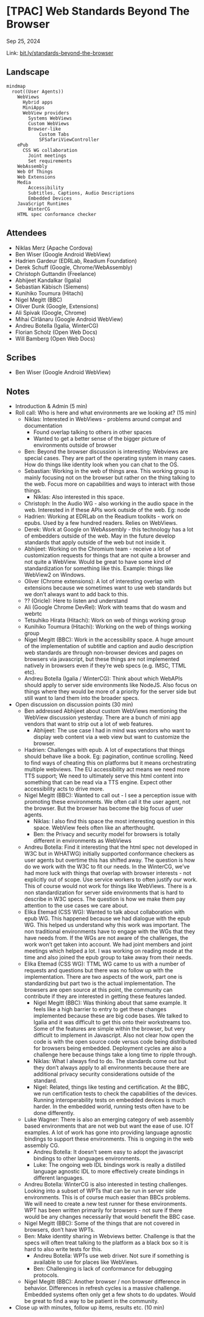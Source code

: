 # [TPAC] Web Standards Beyond The Browser

Sep 25, 2024

Link: [bit.ly/standards-beyond-the-browser](https://bit.ly/standards-beyond-the-browser)

## Landscape

```mermaid
mindmap
  root((User Agents))
    WebViews
      Hybrid apps
      MiniApps
      WebView providers
        Systems WebViews
        Custom WebViews
        Browser-like 
            Custom Tabs
            SFSafariViewController
    ePub
      CSS WG collaboration
        Joint meetings
        Set requirements
    WebAssembly
    Web Of Things
    Web Extensions
    Media
        Accessibility
        Subtitles, Captions, Audio Descriptions
        Embedded Devices
    JavaScript Runtimes
        WinterCG
    HTML spec conformance checker
```

## Attendees

* Niklas Merz (Apache Cordova)
* Ben Wiser (Google Android WebView)
* Hadrien Gardeur (EDRLab, Readium Foundation)
* Derek Schuff (Google, Chrome/WebAssembly)
* Christoph Guttandin (Freelance)
* Abhijeet Kandalkar (Igalia)
* Sebastian Käbisch (Siemens)
* Kunihiko Toumura (Hitachi)
* Nigel Megitt (BBC)
* Oliver Dunk (Google, Extensions)
* Ali Spivak (Google, Chrome)
* Mihai Cîrlănaru (Google Android WebView)
* Andreu Botella (Igalia, WinterCG)
* Florian Scholz (Open Web Docs)
* Will Bamberg (Open Web Docs)

## Scribes

* Ben Wiser (Google Android WebView)

## Notes

* Introduction & Admin (5 min)
* Roll call: Who is here and what environments are we looking at? (15 min)
  * Niklas: Interested in WebViews - problems around compat and documentation
    * Found overlap talking to others in other spaces
    * Wanted to get a better sense of the bigger picture of environments outside of browser
  * Ben: Beyond the browser discussion is interesting: Webviews are special cases. They are part of the operating system in many cases. How do things like identity look when you can chat to the OS.
  * Sebastian: Working in the web of things area. This working group is mainly focusing not on the browser but rather on the thing talking to the web. Focus more on capabilities and ways to interact with those things.
    * Niklas: Also interested in this space.
  * Christoph: In the Audio WG - also working in the audio space in the web. Interested in if these APIs work outside of the web. Eg: node
  * Hadrien: Working at EDRLab on the Readium toolkits - work on epubs. Used by a few hundred readers. Relies on WebViews.
  * Derek: Work at Google on WebAssembly - this technology has a lot of embedders outside of the web. May in the future develop standards that apply outside of the web but not inside it.
  * Abhijeet: Working on the Chromium team - receive a lot of customization requests for things that are not quite a browser and not quite a WebView. Would be great to have some kind of standardization for something like this. Example: things like WebView2 on Windows.
  * Oliver (Chrome extensions): A lot of interesting overlap with extensions because we sometimes want to use web standards but we don’t always want to add back to this.
  * ?? (Oricle): Here to listen and understand
  * Ali (Google Chrome DevRel): Work with teams that do wasm and webrtc
  * Tetsuhiko Hirata (Hitachi): Work on web of things working group
  * Kunihiko Toumura (Hitachi): Working on the web of things working group
  * Nigel Megitt (BBC): Work in the accessibility space. A huge amount of the implementation of subtitle and caption and audio description web standards are through non-browser devices and pages on browsers via javascript, but these things are not implemented natively in browsers even if they’re web specs (e.g. IMSC, TTML etc).
  * Andreu Botella (Igalia / WinterCG): Think about which WebAPIs should apply to server side environments like NodeJS. Also focus on things where they would be more of a priority for the server side but still want to land them into the broader specs.
* Open discussion on discussion points (30 min)
  * Ben addressed Abhijeet about custom WebViews mentioning the WebView discussion yesterday. There are a bunch of mini app vendors that want to strip out a lot of web features.
    * Abhijeet: The use case I had in mind was vendors who want to display web content via a web view but want to customize the browser.
  * Hadrien: Challenges with epub. A lot of expectations that things should behave like a book. Eg: pagination, continue scrolling. Need to find ways of cheating this on platforms but it means orchestrating multiple webviews. The EU accessibility act means we need more TTS support; We need to ultimately serve this html content into something that can be read via a TTS engine. Expect other accessibility acts to drive more.
  * Nigel Megitt (BBC): Wanted to call out - I see a perception issue with promoting these environments. We often call it the user agent, not the browser. But the browser has become the big focus of user agents.
    * Niklas: I also find this space the most interesting question in this space. WebView feels often like an afterthought.
    * Ben: the Privacy and security model for browsers is totally different in environments as WebViews
  * Andreu Botella: Find it interesting that the html spec  not developed in W3C but in WHATWG) initially supported conformance checkers as user agents but overtime this has shifted away. The question is how do we work with the W3C to fit our needs. In the WinterCG, we’ve had more luck with things that overlap with browser interests - not explicitly out of scope. Use service workers to often justify our work. This of course would not work for things like WebViews. There is a non standardization for server side environments that is hard to describe in W3C specs. The question is how we make them pay attention to the use cases we care about.
  * Elika Etemad (CSS WG): Wanted to talk about collaboration with epub WG. This happened because we had dialogue with the epub WG. This helped us understand why this work was important. The non traditional environments have to engage with the WGs that they have needs from. If the WGs are not aware of the challenges, the work won’t get taken into account. We had joint members and joint meetings which helped a lot. I was working on reading mode at the time and also joined the epub group to take away from their needs.
  * Elika Etemad (CSS WG): TTML WG came to us with a number of requests and questions but there was no follow up with the implementation. There are two aspects of the work, part one is standardizing but part two is the actual implementation. The browsers are open source at this point, the community can contribute if they are interested in getting these features landed.
    * Nigel Megitt (BBC): Was thinking about that same example. It feels like a high barrier to entry to get these changes implemented because these are big code bases. We talked to Igalia and it was difficult to get this onto their workstreams too. Some of the features are simple within the browser, but very difficult to implement in Javascript. Also not clear how open the code is with the open source code versus code being distributed for browsers being embedded. Deployment cycles are also a challenge here because things take a long time to ripple through.
    * Niklas: What I always find to do. The standards come out but they don’t always apply to all environments because there are additional privacy security considerations outside of the standard.
    * Nigel: Related, things like testing and certification. At the BBC, we run certification tests to check the capabilities of the devices. Running interoperability tests on embedded devices is much harder. In the embedded world, running tests often have to be done differently.
  * Luke Wagner: There is also an emerging category of web assembly based environments that are not web but want the ease of use. IOT examples. A lot of work has gone into providing language agnostic bindings to support these environments. This is ongoing in the web assembly CG.
    * Andreu Botella: It doesn’t seem easy to adopt the javascript bindings to other languages environments.
    * Luke: The ongoing web IDL bindings work is really a distilled language agnostic IDL to more effectively create bindings in different languages.
  * Andreu Botella: WinterCG is also interested in testing challenges. Looking into a subset of WPTs that can be run in server side environments. This is of course much easier than BBCs problems. We will need to create a new test runner for these environments. WPT has been written primarily for browsers - not sure if there would be any changes necessarily that would benefit the BBC case.
  * Nigel Megitt (BBC): Some of the things that are not covered in browsers, don’t have WPTs.
  * Ben: Make identity sharing in Webviews better. Challenge is that the specs will often treat talking to the platform as a black box so it is hard to also write tests for this.
    * Andreu Botella: WPTs use web driver. Not sure if something is available to use for places like WebViews.
    * Ben: Challenging is lack of conformance for debugging protocols.
  * Nigel Megitt (BBC): Another browser / non browser difference in behavior. Differences in refresh cycles is a massive challenge. Embedded systems often only get a few shots to do updates. Would be great to find a way to be patient in the community.
* Close up with minutes, follow up items, results etc. (10 min)
